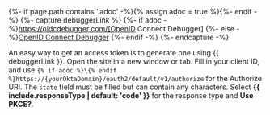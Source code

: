 {%- if page.path contains '.adoc' -%}{% assign adoc = true %}{%- endif -%}
{%- capture debuggerLink %}
{%- if adoc -%}https://oidcdebugger.com/[OpenID Connect Debugger]
{%- else -%}[OpenID Connect Debugger](https://oidcdebugger.com/)
{%- endif -%}
{%- endcapture -%}

An easy way to get an access token is to generate one using {{ debuggerLink }}. Open the site in a new window or tab. Fill in your client ID, and use `{% if adoc %}\{% endif %}https://{yourOktaDomain}/oauth2/default/v1/authorize` for the Authorize URI. The `state` field must be filled but can contain any characters. Select **{{ include.responseType | default: 'code' }}** for the response type and **Use PKCE?**.
